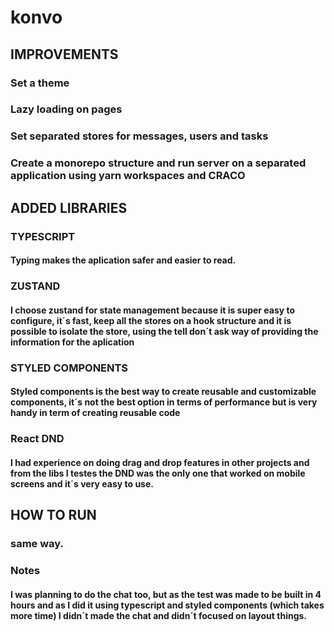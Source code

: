 # konvo

## IMPROVEMENTS

### Set a theme

### Lazy loading on pages

### Set separated stores for messages, users and tasks

### Create a monorepo structure and run server on a separated application using yarn workspaces and CRACO

## ADDED LIBRARIES

### TYPESCRIPT

#### Typing makes the aplication safer and easier to read.

### ZUSTAND

#### I choose zustand for state management because it is super easy to configure, it´s fast, keep all the stores on a hook structure and it is possible to isolate the store, using the tell don´t ask way of providing the information for the aplication

### STYLED COMPONENTS

#### Styled components is the best way to create reusable and customizable components, it´s not the best option in terms of performance but is very handy in term of creating reusable code

### React DND

#### I had experience on doing drag and drop features in other projects and from the libs I testes the DND was the only one that worked on mobile screens and it´s very easy to use.

## HOW TO RUN

### same way.

### Notes

#### I was planning to do the chat too, but as the test was made to be built in 4 hours and as I did it using typescript and styled components (which takes more time) I didn´t made the chat and didn´t focused on layout things.
